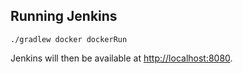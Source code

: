 ## Running Jenkins

`./gradlew docker dockerRun`

Jenkins will then be available at [http://localhost:8080](http://localhost:8080).